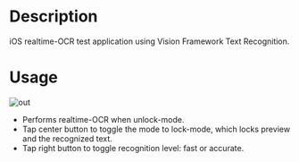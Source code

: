 # Description
iOS realtime-OCR test application using Vision Framework Text Recognition.

# Usage

![out](https://user-images.githubusercontent.com/53012437/103554009-9c390700-4ef1-11eb-9380-df262be991c5.gif)

* Performs realtime-OCR when unlock-mode.
* Tap center button to toggle the mode to lock-mode, which locks preview and the recognized text.
* Tap right button to toggle recognition level: fast or accurate.
